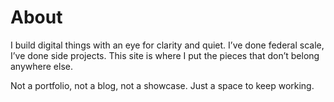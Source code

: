 


# About

I build digital things with an eye for clarity and quiet. I’ve done federal scale, I’ve done side projects. This site is where I put the pieces that don’t belong anywhere else.

Not a portfolio, not a blog, not a showcase. Just a space to keep working.
